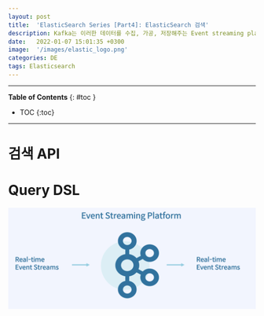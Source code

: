 ```yaml
---
layout: post
title:  'ElasticSearch Series [Part4]: ElasticSearch 검색'
description: Kafka는 이러한 데이터를 수집, 가공, 저장해주는 Event streaming platform입니다.
date:   2022-01-07 15:01:35 +0300
image:  '/images/elastic_logo.png'
categories: DE
tags: Elasticsearch
---
```

---

**Table of Contents**
{: #toc }
*  TOC
{:toc}

---  

# 검색 API

# Query DSL

![](/images/kafka_2.png)
